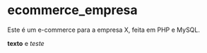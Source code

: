 # ecommerce_empresa
Este é um e-commerce para a empresa X, feita em PHP e MySQL.


**texto** e *teste*


